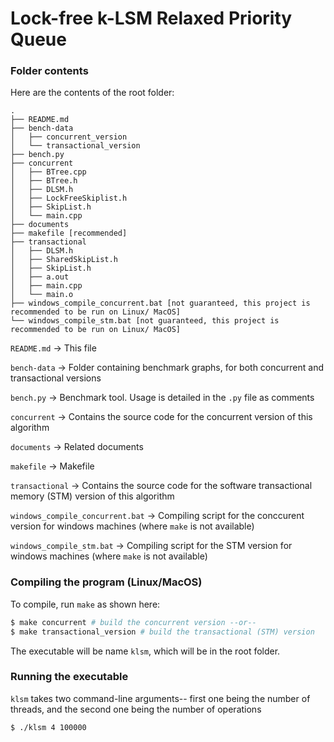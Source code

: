 # Lock-free k-LSM Relaxed Priority Queue

### Folder contents

Here are the contents of the root folder:

```
.
├── README.md
├── bench-data
│   ├── concurrent_version
│   └── transactional_version
├── bench.py
├── concurrent
│   ├── BTree.cpp
│   ├── BTree.h
│   ├── DLSM.h
│   ├── LockFreeSkiplist.h
│   ├── SkipList.h
│   └── main.cpp
├── documents
├── makefile [recommended]
├── transactional
│   ├── DLSM.h
│   ├── SharedSkipList.h
│   ├── SkipList.h
│   ├── a.out
│   ├── main.cpp
│   └── main.o
├── windows_compile_concurrent.bat [not guaranteed, this project is recommended to be run on Linux/ MacOS]
└── windows_compile_stm.bat [not guaranteed, this project is recommended to be run on Linux/ MacOS]

```
`README.md` -> This file

`bench-data` -> Folder containing benchmark graphs, for both concurrent and transactional versions

`bench.py` -> Benchmark tool. Usage is detailed in the `.py` file as comments

`concurrent` -> Contains the source code for the concurrent version of this algorithm

`documents` -> Related documents

`makefile` -> Makefile

`transactional` -> Contains the source code for the software transactional memory (STM) version of this algorithm

`windows_compile_concurrent.bat` -> Compiling script for the conccurent version for windows machines (where `make` is not available)

`windows_compile_stm.bat` -> Compiling script for the STM version for windows machines (where `make` is not available)

### Compiling the program (Linux/MacOS)

To compile, run `make` as shown here:
```bash
$ make concurrent # build the concurrent version --or--
$ make transactional_version # build the transactional (STM) version
```

The executable will be name `klsm`, which will be in the root folder. 

### Running the executable

`klsm` takes two command-line arguments-- first one being the number of threads, and the second one being the number of operations
```bash
$ ./klsm 4 100000

```








